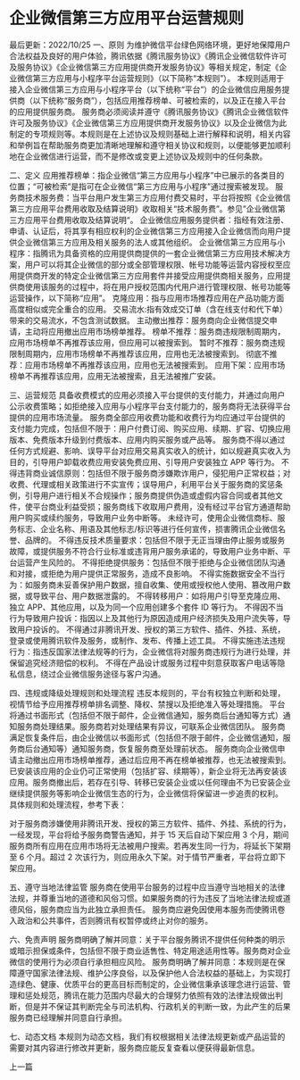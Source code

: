 # 企业微信第三方应用平台运营规则

最后更新：2022/10/25
一、原则
为维护微信平台绿色网络环境，更好地保障用户合法权益及良好的用户体验，腾讯依据《腾讯服务协议》《腾讯企业微信软件许可及服务协议》《企业微信第三方应用提供商开发服务协议》等相关规定，制定《企业微信第三方应用与小程序平台运营规则》（以下简称“本规则”）。
本规则适用于接入企业微信第三方应用与小程序平台（以下统称“平台”）的企业微信应用服务提供商（以下统称“服务商”），包括应用推荐榜单、可被检索的，以及正在接入平台的应用提供服务商。
服务商必须阅读并遵守《腾讯服务协议》《腾讯企业微信软件许可及服务协议》《企业微信第三方应用提供商开发服务协议》以及企业微信为此制定的专项规则等。本规则是在上述协议及规则基础上进行解释和说明，相关内容和举例旨在帮助服务商更加清晰地理解和遵守相关协议和规则，以便能够更加顺利地在企业微信进行运营，而不是修改或变更上述协议及规则中的任何条款。

二、定义
应用推荐榜单：指企业微信“第三方应用与小程序”中已展示的各类目的位置；“可被检索”是指可在企业微信“第三方应用与小程序”通过搜索被发现。
服务商技术服务费：当平台用户发生第三方应用付费交易时，平台将按照《企业微信第三方应用平台费用收取及结算说明》收取相关“技术服务费”。参见”企业微信第三方应用平台费用收取及结算说明“。
企业微信应用服务提供者：指经有效注册、申请、认证后，将其享有相应权利的企业微信第三方应用接入企业微信而向用户提供企业微信第三方应用及相关服务的法人或其他组织。
企业微信第三方应用与小程序：指腾讯为具备资格的应用提供商提供的一套企业微信第三方应用技术解决方案，用户可以将其企业微信的部分或全部管理权限、帐号功能等运营内容授权至应用提供商开发的特定企业微信第三方应用套件并接受应用提供商相关服务，应用提供商使用该服务的过程中，将在用户授权范围内代用户进行管理权限、帐号功能等运营操作，以下简称“应用”。
克隆应用：指与应用市场推荐应用在产品功能方面高度相似或完全重合的应用。
交易流水:指有效成交订单（含在线支付和代下单）带来的交易流水，不包含测试数据。
主动撤出推荐：服务商向企业微信提交申请，主动将应用撤出应用市场榜单推荐。
榜单不推荐：服务商违规限制周期内，应用市场榜单不再推荐该应用，但应用可以被搜索到。
暂时不推荐：服务商违规限制周期内，应用市场榜单不再推荐该应用，应用也无法被搜索到。
彻底不推荐：应用市场榜单不再推荐该应用，应用也无法被搜索到。
应用下架：应用市场榜单不再推荐该应用，应用无法被搜索，且无法被推广安装。

三、运营规范
具备收费模式的应用必须接入平台提供的支付能力，并通过向用户公示收费策略；如拒绝接入应用与小程序平台支付能力的，服务商将无法获得平台提供的应用市场流量。
服务商全部应用收费功能和收费行为均应通过平台提供的支付能力完成，包括但不限于：用户付费订阅、购买应用、续期、扩容、切换应用版本、免费版本升级到付费版本、应用内购买服务或产品等。
服务商不得以通过任何方式规避、影响、误导平台对应用交易真实收入的统计，如以规避真实收入为目的，引导用户卸载收费应用安装免费应用、引导用户安装独立 APP 等行为。
不得违背商业诚信原则：包括但不限于服务商涉嫌欺诈用户，侵犯用户正常权益；对收费、代理或相关政策进行不实宣传；误导用户，利用平台关于服务商的奖惩条例，引导用户进行相关不合规操作；服务商提供伪造或虚假内容合同或者其他文件，使平台商业利益受损；服务商线下收取用户费用，没有经过平台官方通道帮助用户购买或续约服务，导致用户业务中断等。
未经许可，使用企业微信商标、服务标志、企业名称、用语及其他标志/标识等进行任何宣传，损害腾讯企业微信名誉、品牌的。
不得违反技术质量要求：包括但不限于无正当理由停止服务或服务故障，或提供服务不符合行业标准或违背用户服务承诺的，导致用户业务中断、平台运营产生风险的。
不得拒绝提供服务：包括但不限于拒绝与企业微信团队沟通和对接，或拒绝为用户提供正常服务，造成不良影响。
不得实施数据安全不当行为：如服务商未妥善保护用户数据，擅自收集、使用或授权他人使用、篡改用户数据，或导致平台、用户数据泄露的。
不得转移用户：如将用户引导至克隆应用、独立 APP、其他应用，以及为同一个应用创建多个套件 ID 等行为。
不得因不当行为导致用户投诉：指因以上及其他行为原因造成用户经济损失及用户流失等，导致用户投诉的。
不得通过非腾讯开发、授权的第三方软件、插件、外挂、系统，登录或使用腾讯软件及服务，或制作、发布、传播上述工具。
不得实施违法违规行为：指违反国家法律法规等的行为，企业微信将对服务商违规行为进行处理，并保留追究经济赔偿的权利。
不得在产品设计或服务过程中刻意获取客户电话等隐私信息，绕过企业微信服务途径与客户沟通。

四、违规或降级处理规则和处理流程
违反本规则的，平台有权独立判断和处理，视情节给予应用推荐榜单排名调整、降权、禁搜以及拒绝准入等处理措施。
平台将通过书面形式（包括但不限于邮件，企业微信通知，服务商后台通知等方式）通知服务商处理结果。服务商若对处理结果有异议，可联系企业微信团队。
服务商满足恢复条件后，由企业微信以书面形式（包括但不限于邮件，企业微信通知，服务商后台通知等）通知服务商，恢复服务商至处理前状态。
服务商向企业微信申请主动撤出应用市场榜单推荐，通过后应用不再在榜单被推荐，也无法被搜索到。已安装该应用的企业仍可正常使用（包括扩容、续期等），新企业将无法再安装该应用。服务商撤出后，若存在引导、转移已安装企业或以任何理由不为已安装企业继续提供服务等影响企业微信生态的行为，企业微信将保留进一步追责的权利。
具体规则和处理流程，参考下表：

对于服务商涉嫌使用非腾讯开发、授权的第三方软件、插件、外挂、系统的行为，一经发现，平台将给予服务商警告通知，并于 15 天后自动下架应用 3 个月，期间服务商所有应用在应用市场将无法被用户搜索。若再发生同一行为，将延长下架期至 6 个月。超过 2 次该行为，则应用永久下架。对于情节严重者，平台将立即下架应用。

五、遵守当地法律监管
服务商在使用平台服务的过程中应当遵守当地相关的法律法规，并尊重当地的道德和风俗习惯。如果服务商的行为违反了当地法律法规或道德风俗，服务商应当为此独立承担责任。
服务商应避免因使用本服务而使腾讯卷入政治和公共事件，否则腾讯有权暂停或终止对你的服务。

六、免责声明
服务商明确了解并同意：关于平台服务腾讯不提供任何种类的明示或暗示担保或条件，包括但不限于商业适售性、特定用途适用性等。服务商对企业微信的使用行为必须自行承担相应风险。
服务商明确了解并同意：本规则是在保障遵守国家法律法规、维护公序良俗，以及保护他人合法权益的基础上，为实现打造绿色、健康、优质平台的更高目标而制定的，企业微信秉承该理念进行运营、管理和惩处规范，腾讯在能力范围内尽最大的合理努力依照有效的法律法规做出判断，但是并不保证其判断完全与司法机构、行政机关的判断一致，为此产生的后果服务商已经理解并同意自行承担。

七、动态文档
本规则为动态文档，我们有权根据相关法律法规更新或产品运营的需要对其内容进行修改并更新，服务商应能反复查看以便获得最新信息。

上一篇
